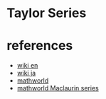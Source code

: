 # Taylor Series



# references
- [wiki en](https://en.wikipedia.org/wiki/Taylor_series)
- [wiki ja](https://ja.wikipedia.org/wiki/%E3%83%86%E3%82%A4%E3%83%A9%E3%83%BC%E5%B1%95%E9%96%8B)
- [mathworld](https://mathworld.wolfram.com/TaylorSeries.html)
- [mathworld Maclaurin series](https://mathworld.wolfram.com/MaclaurinSeries.html)
